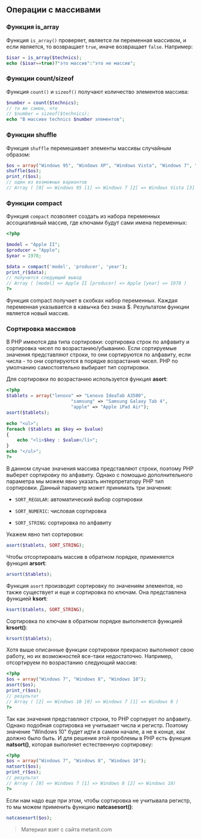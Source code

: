 ## Операции с массивами

### Функция is_array

Функция `is_array()` проверяет, является ли переменная массивом, и если является, то возвращает `true`, иначе возвращает `false`. Например:

```php
$isar = is_array($technics);
echo ($isar==true)?"это массив":"это не массив";
```

### Функции count/sizeof

Функция `count()` и `sizeof()` получают количество элементов массива:

```php
$number = count($technics);
// то же самое, что
// $number = sizeof($technics);
echo "В массиве technics $number элементов";
```

### Функции shuffle

Функция `shuffle` перемешивает элементы массивы случайным образом:

```php
$os = array("Windows 95", "Windows XP", "Windows Vista", "Windows 7", "Windows 8", "Windows 10");
shuffle($os);
print_r($os);
// один из возможных вариантов
// Array ( [0] => Windows 95 [1] => Windows 7 [2] => Windows Vista [3] => Windows XP [4] => Windows 10 [5] => Windows 8)
```

### Функции compact

Функция `compact` позволяет создать из набора переменных ассоциативный массив, где ключами будут сами имена переменных:

```php
<?php

$model = "Apple II";
$producer = "Apple";
$year = 1978;

$data = compact('model', 'producer', 'year');
print_r($data);
// получится следующий вывод
// Array ( [model] => Apple II [producer] => Apple [year] => 1978 ) 
?>
```

Функция compact получает в скобках набор переменных. Каждая переменная указывается в кавычка без знака $. Результатом функции является новый массив.

### Сортировка массивов

В PHP имеются два типа сортировки: сортировка строк по алфавиту и сортировка чисел по возрастанию/убыванию. Если сортируемые значения представляют строки, то они сортируются по алфавиту, если числа - то они сортируются в порядке возрастания чисел. PHP по умолчанию самостоятельно выбирает тип сортировки.

Для сортировки по возрастанию используется функция **asort**:

```php
<?php
$tablets = array("lenovo" => "Lenovo IdeaTab A3500", 
                        "samsung" => "Samsung Galaxy Tab 4",
                        "apple" => "Apple iPad Air");
asort($tablets);

echo "<ul>";
foreach ($tablets as $key => $value)
{
    echo "<li>$key : $value</li>";
}
echo "</ul>";
?>
```

В данном случае значения массива представляют строки, поэтому PHP выберет сортировку по алфавиту. Однако с помощью дополнительного параметра мы можем явно указать интерпретатору PHP тип сортировки. Данный параметр может принимать три значения:

- `SORT_REGULAR`: автоматический выбор сортировки

- `SORT_NUMERIC`: числовая сортировка

- `SORT_STRING`: сортировка по алфавиту

Укажем явно тип сортировки:

```php
asort($tablets, SORT_STRING);
```

Чтобы отсортировать массив в обратном порядке, применяется функция **arsort**:

```php
arsort($tablets);
```

Функция `asort` производит сортировку по значениям элементов, но также существует и еще и сортировка по ключам. Она представлена функцией **ksort**:

```php
ksort($tablets, SORT_STRING);
```

Сортировка по ключам в обратном порядке выполняется функцией **krsort()**:

```php
krsort($tablets);
```

Хотя выше описанные функции сортировки прекрасно выполняют свою работу, но их возможностей все-таки недостаточно. Например, отсортируем по возрастанию следующий массив:

```php
<?php
$os = array("Windows 7", "Windows 8", "Windows 10");
asort($os);
print_r($os);
// результат
// Array ( [2] => Windows 10 [0] => Windows 7 [1] => Windows 8 ) 
?>
```

Так как значения представляют строки, то PHP сортирует по алфавиту. Однако подобная сортировка не учитывает числа и регистр. Поэтому значение "Windows 10" будет идти в самом начале, а не в конце, как должно было быть. И для решения этой проблемы в PHP есть функция **natsort()**, которая выполняет естественную сортировку:

```php
<?php
$os = array("Windows 7", "Windows 8", "Windows 10");
natsort($os);
print_r($os);
// результат
// Array ( [0] => Windows 7 [1] => Windows 8 [2] => Windows 10) 
?>
```

Если нам надо еще при этом, чтобы сортировка не учитывала регистр, то мы можем применить функцию **natcasesort()**:

```php
natcasesort($os);
```


> Материал взят с сайта metanit.com